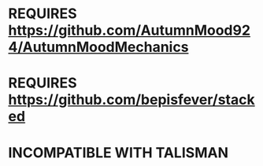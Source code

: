 # REQUIRES https://github.com/AutumnMood924/AutumnMoodMechanics  
# REQUIRES https://github.com/bepisfever/stacked 
  
# INCOMPATIBLE WITH TALISMAN  
